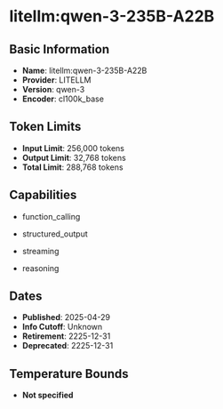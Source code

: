 # litellm:qwen-3-235B-A22B

## Basic Information
- **Name**: litellm:qwen-3-235B-A22B
- **Provider**: LITELLM
- **Version**: qwen-3
- **Encoder**: cl100k_base

## Token Limits
- **Input Limit**: 256,000 tokens
- **Output Limit**: 32,768 tokens
- **Total Limit**: 288,768 tokens

## Capabilities


- function_calling

- structured_output

- streaming

- reasoning



## Dates
- **Published**: 2025-04-29
- **Info Cutoff**: Unknown
- **Retirement**: 2225-12-31
- **Deprecated**: 2225-12-31

## Temperature Bounds

- **Not specified**




